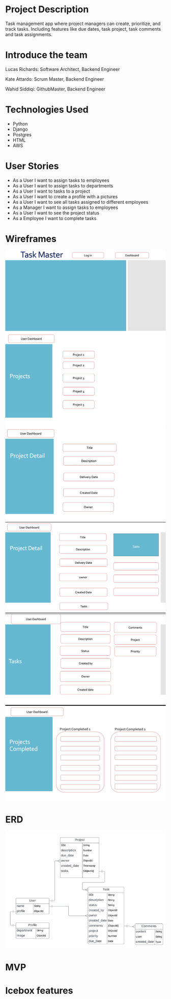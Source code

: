 #  Project Description
Task management app where project managers can create, prioritize, and track tasks. Including features like due dates, task project, task comments and task assignments.

#  Introduce the team
Lucas Richards: Software Architect, Backend Engineer

Kate Attardo: Scrum Master, Backend Engineer

Wahid Siddiqi: GithubMaster, Backend Engineer

#  Technologies Used
* Python
* Django
* Postgres
* HTML
* AWS


#  User Stories
* As a User I want to assign tasks to employees
* As a User I want to assign tasks to departments
* As a User I want to tasks to a project
* As a User I want to create a profile with a pictures
* As a User I want to see all tasks assigned to different employees
* As a Manager I want to assign tasks to employees
* As a User I want to see the project status
* As a Employee I want to complete tasks

#  Wireframes
![Wireframe 1](images/WF1.jpg)
![Wireframe 2](images/WF2.jpg)
![Wireframe 3](images/WF3.jpg)
![Wireframe 4](images/WF4.jpg)
![Wireframe 5](images/WF5.jpg)
![Wireframe 6](images/WF6.jpg)

#  ERD
![Alt text](images/ERD.png)

#  MVP

#  Icebox features
